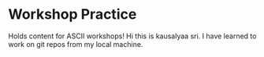 # Workshop Practice

Holds content for ASCII workshops!
Hi this is kausalyaa sri.
I have learned to work on git repos from my local machine.
